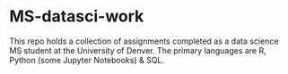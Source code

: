 # MS-datasci-work
This repo holds a collection of assignments completed as a data science MS student at the University of Denver. The primary languages are R, Python (some Jupyter Notebooks) &amp; SQL.
